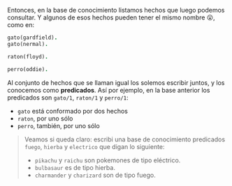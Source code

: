 Entonces, en la base de conocimiento listamos hechos que luego podemos consultar. Y algunos de esos hechos pueden tener el mismo nombre :open_mouth:, como en:

```prolog
gato(gardfield).
gato(nermal).

raton(floyd).

perro(oddie).
```

Al conjunto de hechos que se llaman igual los solemos escribir juntos, y los conocemos como **predicados**.  Así por ejemplo, en la base anterior los predicados son `gato/1`, `raton/1` y `perro/1`:

  * `gato` está conformado por dos hechos
  * `raton`, por uno sólo
  * `perro`, también, por uno sólo

> Veamos si queda claro: escribi una base de conocimiento predicados `fuego`, `hierba` y `electrico` que digan lo siguiente:
>
>  * `pikachu` y `raichu` son pokemones de tipo eléctrico. 
>  * `bulbasaur` es de tipo hierba. 
>  * `charmander` y `charizard` son de tipo fuego. 

